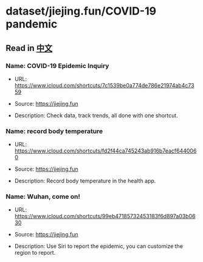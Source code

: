 # dataset/jiejing.fun/COVID-19 pandemic

## Read in [中文](README_ZH.md)

### Name: COVID-19 Epidemic Inquiry

- URL: https://www.icloud.com/shortcuts/7c1539be0a774de786e21974ab4c7359

- Source: https://jiejing.fun

- Description: Check data, track trends, all done with one shortcut.

### Name: record body temperature

- URL: https://www.icloud.com/shortcuts/fd2f44ca745243ab916b7eacf6440060

- Source: https://jiejing.fun

- Description: Record body temperature in the health app.

### Name: Wuhan, come on!

- URL: https://www.icloud.com/shortcuts/99eb47185732453183f6d897a03b0630

- Source: https://jiejing.fun

- Description: Use Siri to report the epidemic, you can customize the region to report.

